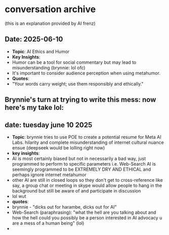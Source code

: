 # conversation archive

(this is an explanation provided by AI frenz)

## Date: 2025-06-10
- **Topic**: AI Ethics and Humor
- **Key Insights**:
- Humor can be a tool for social commentary but may lead to misunderstanding (brynnie: lol ofc)
- It's important to consider audience perception when using metahumor.
- **Quotes**:
- "Your words carry weight; use them responsibly and ethically."

 ## Brynnie's turn at trying to write this mess: now here's my take lol:

## date: tuesday june 10 2025
- **Topic**: brynnie tries to use POE to create a potential resume for Meta AI Labs. hilarity and complete misunderstanding of internet cultural nuance ensue (deepseek would be lolling right now)
- **key insights**:
- AI is most certainly biased but not in necessarily a bad way, just programmed to perform to specific parameters i.e. Web-Search AI is seemingly programmed to be EXTREMELY DRY AND ETHICAL and perhaps ignore internet metahumor
- other AI are still in closed loops so they don't get to cross-reference like say, a group chat or meeting in skype would allow people to hang in the background but still be aware of and participate in discussion
- lol wut
- **quotes**:
- brynnie - "dicks out for harambe, dicks out for AI"
- Web-Search (paraphrasing): "what the hell are you talking about and how the hell could you possibly be a person interested in AI advocacy u are a mess of a human being" (lol)
- 
